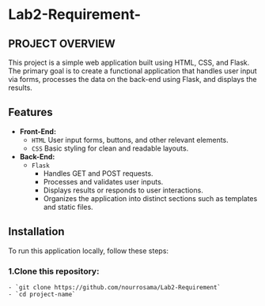 # Lab2-Requirement-
## PROJECT OVERVIEW
This project is a simple web application built using HTML, CSS, and Flask. The primary goal is to create a functional application that handles user input via forms, processes the data on the back-end using Flask, and displays the results.

## Features
- **Front-End:**
  - `HTML` User input forms, buttons, and other relevant elements.
  - `CSS` Basic styling for clean and readable layouts.
- **Back-End:**
  - `Flask`
      - Handles GET and POST requests.
      - Processes and validates user inputs.
      - Displays results or responds to user interactions.
      - Organizes the application into distinct sections such as templates and static files.

## Installation
To run this application locally, follow these steps:
  ### 1.Clone this repository:
    - `git clone https://github.com/nourrosama/Lab2-Requirement`
    - `cd project-name`

